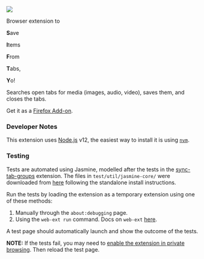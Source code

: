 <p align="left"><img src=https://raw.githubusercontent.com/keeler/sifty/master/icons/sifty.png></p>

Browser extension to

**S**ave

**I**tems

**F**rom

**T**abs,

**Y**o!

Searches open tabs for media (images, audio, video), saves them, and closes the tabs.

Get it as a [Firefox Add-on](https://addons.mozilla.org/en-US/firefox/addon/sifty/).

### Developer Notes

This extension uses [Node.js](https://nodejs.org/en/) v12, the easiest way to install it is using [`nvm`](https://github.com/nvm-sh/nvm).

### Testing

Tests are automated using Jasmine, modelled after the tests in the [sync-tab-groups](https://github.com/Morikko/sync-tab-groups) extension. The files in `test/util/jasmine-core/` were downloaded from [here](https://www.npmjs.com/package/jasmine-core) following the standalone install instructions.

Run the tests by loading the extension as a temporary extension using one of these methods:
1. Manually through the `about:debugging` page.
1. Using the `web-ext run` command. Docs on `web-ext` [here](https://extensionworkshop.com/documentation/develop/getting-started-with-web-ext/).

A test page should automatically launch and show the outcome of the tests.

**NOTE:** If the tests fail, you may need to [enable the extension in private browsing](https://support.mozilla.org/en-US/kb/extensions-private-browsing). Then reload the test page.

